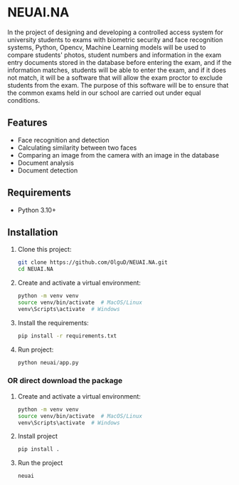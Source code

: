 # NEUAI.NA

In the project of designing and developing a controlled access system for university students to exams with biometric security and face recognition systems, Python, Opencv, Machine Learning models will be used to compare students' photos, student numbers and information in the exam entry documents stored in the database before entering the exam, and if the information matches, students will be able to enter the exam, and if it does not match, it will be a software that will allow the exam proctor to exclude students from the exam. The purpose of this software will be to ensure that the common exams held in our school are carried out under equal conditions.


## Features

- Face recognition and detection
- Calculating similarity between two faces
- Comparing an image from the camera with an image in the database
- Document analysis
- Document detection

## Requirements

- Python 3.10+

## Installation

1. Clone this project:
    ```bash
    git clone https://github.com/OlguD/NEUAI.NA.git
    cd NEUAI.NA
    ```

2. Create and activate a virtual environment:
    ```bash
    python -m venv venv
    source venv/bin/activate  # MacOS/Linux
    venv\Scripts\activate  # Windows
    ```

3. Install the requirements:
    ```bash
    pip install -r requirements.txt
    ```

4. Run project:
    ```python
    python neuai/app.py

### OR direct download the package

1. Create and activate a virtual environment:
    ```bash
    python -m venv venv
    source venv/bin/activate  # MacOS/Linux
    venv\Scripts\activate  # Windows
    ```

2. Install project
    ```bash
    pip install .
    ````

3. Run the project
    ```bash
    neuai
    ```
